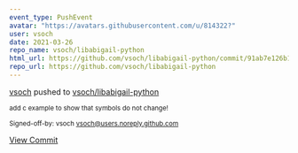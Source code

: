 ```yaml
---
event_type: PushEvent
avatar: "https://avatars.githubusercontent.com/u/814322?"
user: vsoch
date: 2021-03-26
repo_name: vsoch/libabigail-python
html_url: https://github.com/vsoch/libabigail-python/commit/91ab7e126b13fbc33ffa9f877dedb158dcd8f6d8
repo_url: https://github.com/vsoch/libabigail-python
---
```


<a href='https://github.com/vsoch' target='_blank'>vsoch</a> pushed to <a href='https://github.com/vsoch/libabigail-python' target='_blank'>vsoch/libabigail-python</a>

<small>add c example to show that symbols do not change!

Signed-off-by: vsoch <vsoch@users.noreply.github.com></small>

<a href='https://github.com/vsoch/libabigail-python/commit/91ab7e126b13fbc33ffa9f877dedb158dcd8f6d8' target='_blank'>View Commit</a>